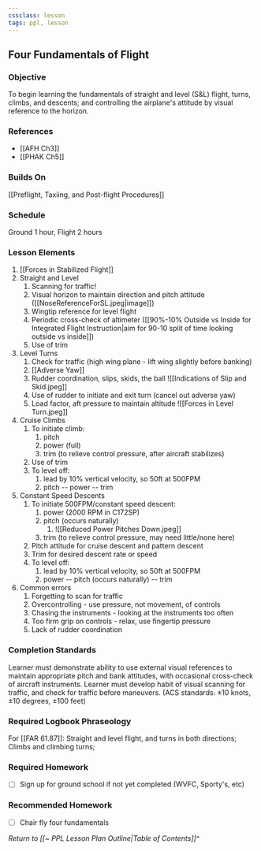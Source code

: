```yaml
---
cssclass: lesson
tags: ppl, lesson
---
```

## Four Fundamentals of Flight

### Objective
To begin learning the fundamentals of straight and level (S&L) flight, turns, climbs, and descents; and controlling the airplane's attitude by visual reference to the horizon.

### References
- [[AFH Ch3]]
- [[PHAK Ch5]]

### Builds On
[[Preflight, Taxiing, and Post-flight Procedures]]

### Schedule
Ground 1 hour, Flight 2 hours

### Lesson Elements
1. [[Forces in Stabilized Flight]]
2. Straight and Level
	1. Scanning for traffic!
	2. Visual horizon to maintain direction and pitch attitude ([[NoseReferenceForSL.jpeg|image]])
	3. Wingtip reference for level flight
	4. Periodic cross-check of altimeter ([[90%-10% Outside vs Inside for Integrated Flight Instruction|aim for 90-10 split of time looking outside vs inside]])
	5. Use of trim
3. Level Turns
	1. Check for traffic (high wing plane - lift wing slightly before banking)
	2. [[Adverse Yaw]]
	3. Rudder coordination, slips, skids, the ball ![[Indications of Slip and Skid.jpeg]]
	4. Use of rudder to initiate and exit turn (cancel out adverse yaw)
	5. Load factor, aft pressure to maintain altitude ![[Forces in Level Turn.jpeg]]
4. Cruise Climbs
	1. To initiate climb:
		1. pitch
		2. power (full)
		3. trim (to relieve control pressure, after aircraft stabilizes)
	2. Use of trim
	3. To level off:
		1. lead by 10% vertical velocity, so 50ft at 500FPM
		2. pitch -- power -- trim
5. Constant Speed Descents
	1. To initiate 500FPM/constant speed descent: 
		1. power (2000 RPM in C172SP)
		2. pitch (occurs naturally)
			1. ![[Reduced Power Pitches Down.jpeg]]
		3. trim (to relieve control pressure, may need little/none here)
	2. Pitch attitude for cruise descent and pattern descent
	3. Trim for desired descent rate or speed
	4. To level off:
		1. lead by 10% vertical velocity, so 50ft at 500FPM
		2. power -- pitch (occurs naturally) -- trim
6. Common errors
	1. Forgetting to scan for traffic
	2. Overcontrolling - use pressure, not movement, of controls
	3. Chasing the instruments - looking at the instruments too often
	4. Too firm grip on controls - relax, use fingertip pressure
	5. Lack of rudder coordination

### Completion Standards
Learner must demonstrate ability to use external visual references to maintain appropriate pitch and bank attitudes, with occasional cross-check of aircraft instruments. Learner must develop habit of visual scanning for traffic, and check for traffic before maneuvers. (ACS standards: &plusmn;10 knots, &plusmn;10 degrees, &plusmn;100 feet)

### Required Logbook Phraseology
For [[FAR 61.87]]: Straight and level flight, and turns in both directions; Climbs and climbing turns;

### Required Homework

- [ ] Sign up for ground school if not yet completed (WVFC, Sporty's, etc)

### Recommended Homework 
- [ ] Chair fly four fundamentals

*Return to [[~ PPL Lesson Plan Outline|Table of Contents]]^*